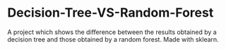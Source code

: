 # Decision-Tree-VS-Random-Forest
A project which shows the difference between the results obtained by a decision tree and those obtained by a random forest. Made with sklearn.
